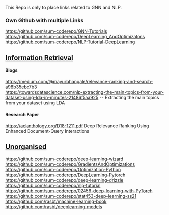 This Repo is only to place links related to GNN and NLP.


### Own Github with multiple Links

https://github.com/sum-coderepo/GNN-Tutorials </br>
https://github.com/sum-coderepo/DeepLearning_AndOptimizatons </br>
https://github.com/sum-coderepo/NLP-Tutorial-DeepLearning </br>



## <ins> Information Retrieval </ins>

#### Blogs
https://medium.com/@mayurbhangale/relevance-ranking-and-search-a98b35ebc7b3  </br>
https://towardsdatascience.com/nlp-extracting-the-main-topics-from-your-dataset-using-lda-in-minutes-21486f5aa925 -- Extracting the main topics from your dataset using LDA</br>

#### Research Paper
https://aclanthology.org/D18-1211.pdf Deep Relevance Ranking Using Enhanced Document-Query Interactions </br> 


## <ins> Unorganised </ins>
https://github.com/sum-coderepo/deep-learning-wizard </br>
https://github.com/sum-coderepo/GradientsAndOptimizations </br>
https://github.com/sum-coderepo/Optimization-Python </br>
https://github.com/sum-coderepo/DeepLearning-Pytorch </br>
https://github.com/sum-coderepo/deep-learning-drizzle </br>
https://github.com/sum-coderepo/nlp-tutorial </br>
https://github.com/sum-coderepo/02456-deep-learning-with-PyTorch </br>
https://github.com/sum-coderepo/stat453-deep-learning-ss21 </br>
https://github.com/rasbt/machine-learning-book </br>
https://github.com/rasbt/deeplearning-models </br>


